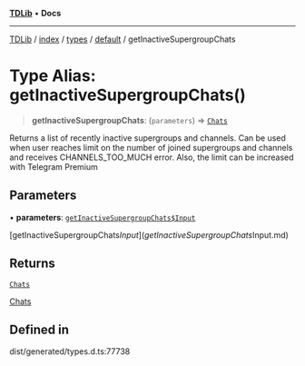 [**TDLib**](../../../../../../README.md) • **Docs**

***

[TDLib](../../../../../../modules.md) / [index](../../../../../README.md) / [types](../../../README.md) / [default](../README.md) / getInactiveSupergroupChats

# Type Alias: getInactiveSupergroupChats()

> **getInactiveSupergroupChats**: (`parameters`) => [`Chats`](Chats-1.md)

Returns a list of recently inactive supergroups and channels. Can be used when user reaches limit on the number of joined supergroups and channels and receives CHANNELS_TOO_MUCH error. Also, the limit can be increased with Telegram Premium

## Parameters

• **parameters**: [`getInactiveSupergroupChats$Input`](getInactiveSupergroupChats$Input.md)

[getInactiveSupergroupChats$Input](getInactiveSupergroupChats$Input.md)

## Returns

[`Chats`](Chats-1.md)

[Chats](Chats-1.md)

## Defined in

dist/generated/types.d.ts:77738
